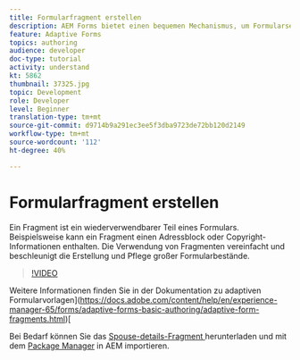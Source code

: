 ```yaml
---
title: Formularfragment erstellen
description: AEM Forms bietet einen bequemen Mechanismus, um Formularsegmente wie Bereiche oder Gruppen von Feldern nur einmal zu erstellen und sie in adaptiven Formularen wiederzuverwenden.
feature: Adaptive Forms
topics: authoring
audience: developer
doc-type: tutorial
activity: understand
kt: 5862
thumbnail: 37325.jpg
topic: Development
role: Developer
level: Beginner
translation-type: tm+mt
source-git-commit: d9714b9a291ec3ee5f3dba9723de72bb120d2149
workflow-type: tm+mt
source-wordcount: '112'
ht-degree: 40%

---
```



# Formularfragment erstellen

Ein Fragment ist ein wiederverwendbarer Teil eines Formulars. Beispielsweise kann ein Fragment einen Adressblock oder Copyright-Informationen enthalten. Die Verwendung von Fragmenten vereinfacht und beschleunigt die Erstellung und Pflege großer Formularbestände.


>[!VIDEO](https://video.tv.adobe.com/v/37325/quality=9)



Weitere Informationen finden Sie in der Dokumentation zu adaptiven Formularvorlagen](https://docs.adobe.com/content/help/en/experience-manager-65/forms/adaptive-forms-basic-authoring/adaptive-form-fragments.html)[

Bei Bedarf können Sie das [Spouse-details-Fragment ](assets/spouse-details-fragment.zip) herunterladen und mit dem [Package Manager](http://localhost:4502/crx/packmgr/index.jsp) in AEM importieren.





